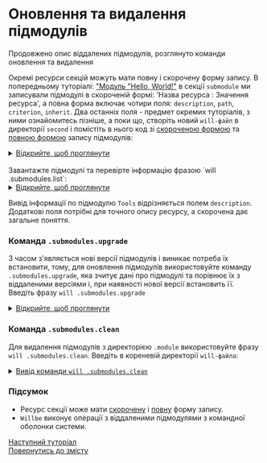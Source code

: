 # Оновлення та видалення підмодулів

Продовжено опис віддалених підмодулів, розглянуто команди оновлення та видалення

Окремі ресурси секцій можуть мати повну і скорочену форму запису. В попередньому туторіалі: ["Модуль "Hello, World!"](FirstWillFile.md#first-modules) в секції `submodule` ми записували підмодулі в скороченій формі: 'Назва ресурса : Значення ресурса', а повна форма включає чотири поля: `description`, `path`, `criterion`, `inherit`. Два останніх поля - предмет окремих туторіалів, з ними ознайомитесь пізніше, а поки що, створіть новий `will-файл` в директорії `second` і помістіть в нього код зі [скороченою формою](#short-form) та [повною формою](#full-form) запису підмодулів:

<details>
  <summary><u>Відкрийте, щоб проглянути</u></summary> 
  
```yaml
about :

    name : upgradeAndClean
    description : "Upgrade and clean modules"
    version : 0.0.1
        
submodule :

    Tools :
       path : git+https:///github.com/Wandalen/wTools.git/out/wTools#master
       description : 'Import willbe tools'  
    PathFundamentals : git+https:///github.com/Wandalen/wPathFundamentals.git/out/wPathFundamentals#master

```

<p>Структура модуля</p>

```
second              
   └── .will.yml     
  
```

</details>

</br>
Завантажте підмодулі та перевірте інформацію фразою `will .submodules.list`:

<details>
  <summary><u>Відкрийте, щоб проглянути</u></summary>
    <p>Вивід команди <code>will .submodules.download</code></p>

```
[user@user ~]$ will .submodules.download
...
   . Read : /path_to_file/.module/Tools/out/wTools.out.will.yml
   + module::Tools was downloaded in 15.421s
   . Read : /path_to_file/.module/PathFundamentals/out/wPathFundamentals.out.will.yml
   + module::PathFundamentals was downloaded in 3.606s
 + 2/2 submodule(s) of module::upgradeAndClean were downloaded in 19.035s

```  

<p>Структура модуля після завантаження підмодулів</p>

```
second
   ├── .module
   │      ├── Tools
   │      └── PathFundamentals
   └── .will.yml

```

<p>Вивід команди <code>will .submodules.list</code></p>

```
[user@user ~]$ will .submodules.download
...
submodule::Tools
  path : git+https:///github.com/Wandalen/wTools.git/out/wTools#master 
  description : Import willbe tools
  isDownloaded : true
  Exported builds : [ 'proto.export' ]

submodule::PathFundamentals
  path : git+https:///github.com/Wandalen/wPathFundamentals.git/out/wPathFundamentals#master
  isDownloaded : true
  Exported builds : [ 'proto.export' ]

``` 

</details>

Вивід інформації по підмодулю `Tools` відрізняється полем `description`. Додаткові поля потрібні для точного опису ресурсу, а скорочена дає загальне поняття. 

### <a name="submodules-upgrade"></a> Команда `.submodules.upgrade`    
З часом з'являється нові версії підмодулів і виникає потреба їх встановити, тому, для оновлення підмодулів використовуйте команду `.submodules.upgrade`, яка зчитує дані про підмодулі та порівнює їх з віддаленими версіями і, при наявності нової версії встановить її.  
Введіть фразу `will .submodules.upgrade` 

<details>
  <summary><u>Відкрийте, щоб проглянути</u></summary>

```
[user@user ~]$ will .submodules.upgrade
...
 + 0/2 submodule(s) of module::first were upgraded in 3.121s

```

<p>Структура модуля після оновлення підмодулів</p>

```
.
├── .module
│      ├── Tools
│      └── PathFundamentals
└── .will.yml

```

</details>

### <a name="submodules-cleaning"></a> Команда `.submodules.clean`    
Для видалення підмодулів з директорією `.module` використовуйте фразу `will .submodules.clean`. Введіть в кореневій директорії `will-файла`:

<details>
  <summary><u>Вивід команди <code>will .submodules.clean</code></u></summary>

```
[user@user ~]$ will .submodules.clean
...
 - Clean deleted 252 file(s) in 0.907s

```

<p>Структура модуля після очищення підмодулів</p>

```
second              
   └── .will.yml     
  
```

</details>

### Підсумок
- Ресурс секції може мати [скорочену](#short-form) і [повну](#full-form) форму запису.
- `Willbe` виконує операції з віддаленими підмодулями з командної оболонки системи.

[Наступний туторіал](ModuleCreationByBuild.md)  
[Повернутись до змісту](../README.md#tutorials)
